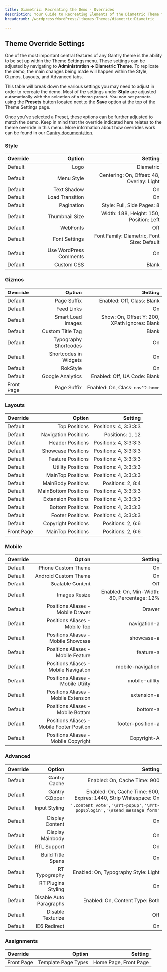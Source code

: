 ```yaml
---
title: Diametric: Recreating the Demo - Overrides
description: Your Guide to Recreating Elements of the Diametric Theme for WordPress
breadcrumb: /wordpress:WordPress/!themes:Themes/diametric:Diametric

---
```


Theme Override Settings
-----
One of the most important central features of any Gantry theme is the ability to be set up within the Theme Settings menu. These settings can be adjusted by navigating to **Administration -> Diametric Theme**. To replicate the demo, the main changes being made will happen within the Style, Gizmos, Layouts, and Advanced tabs. 

This table will break down the various settings you may need to adjust in order to recreate the demo. Most of the settings under **Style** are adjusted automatically with the selection of a theme preset. You can set presets using the **Presets** button located next to the **Save** option at the top of the Theme Settings page.

Once you've selected a Preset, these options can be further adjusted to match the demo. Keep in mind that the override indicated here relates to the theme override in this menu. More information about how overrides work can be found in our [Gantry documentation][override].

### Style
| Override | Option | Setting |
|:--------|------:|-------:|
| Default | Logo | Diametric |
| Default | Menu Style | Centering: On, Offset: 48, Overlay: Light |
| Default | Text Shadow | On |
| Default | Load Transition | On |
| Default | Pagination | Style: Full, Side Pages: 8 |
| Default | Thumbnail Size | Width: 188, Height: 150, Position: Left |
| Default | WebFonts | Off |
| Default | Font Settings | Font Family: Diametric, Font Size: Default |
| Default | Use WordPress Comments | On |
| Default | Custom CSS | Blank |

### Gizmos
| Override | Option | Setting |
|:--------|------:|-------:|
| Default | Page Suffix | Enabled: Off, Class: Blank | 
| Default | Feed Links | On | 
| Default | Smart Load Images | Show: On, Offset Y: 200, XPath Ignores: Blank |
| Default | Custom Title Tag | Blank | 
| Default | Typography Shortcodes | On |
| Default | Shortcodes in Widgets | On |
| Default | RokStyle | On |
| Default | Google Analytics | Enabled: Off, UA Code: Blank |
| Front Page | Page Suffix | Enabled: On, Class: `nov12-home` | 

### Layouts
| Override | Option | Setting |
|:--------|------:|-------:|
| Default | Top Positions | Positions: 4, 3:3:3:3 |
| Default | Navigation Positions | Positions: 1, 12 |
| Default | Header Positions | Positions: 4, 3:3:3:3 |
| Default | Showcase Positions | Positions: 4, 3:3:3:3 |
| Default | Feature Positions | Positions: 4, 3:3:3:3 |
| Default | Utility Positions | Positions: 4, 3:3:3:3 |
| Default | MainTop Positions | Positions: 4, 3:3:3:3 |
| Default | MainBody Positions | Positions: 2, 8:4 |
| Default | MainBottom Positions | Positions: 4, 3:3:3:3 |
| Default | Extension Positions | Positions: 4, 3:3:3:3 |
| Default | Bottom Positions | Positions: 4, 3:3:3:3 |
| Default | Footer Positions | Positions: 4, 3:3:3:3 |
| Default | Copyright Positions | Positions: 2, 6:6 |
| Front Page | MainTop Positions | Positions: 2, 6:6 |

### Mobile
| Override | Option | Setting |
|:--------|------:|-------:|
| Default | iPhone Custom Theme | On |
| Default | Android Custom Theme | On |
| Default | Scalable Content | Off |
| Default | Images Resize | Enabled: On, Min-Width: 80, Percentage: 12% |
| Default | Positions Aliases - Mobile Drawer | Drawer |
| Default | Positions Aliases - Mobile Top | navigation-a |
| Default | Positions Aliases - Mobile Showcase | showcase-a |
| Default | Positions Aliases - Mobile Feature | feature-a |
| Default | Positions Aliases - Mobile Navigation | mobile-navigation |
| Default | Positions Aliases - Mobile Utility | mobile-utility |
| Default | Positions Aliases - Mobile Extension | extension-a |
| Default | Positions Aliases - Mobile Bottom | bottom-a |
| Default | Positions Aliases - Mobile Footer Position | footer-position-a |
| Default | Positions Aliases - Mobile Copyright | Copyright-A |

### Advanced
| Override | Option | Setting |
|:--------|------:|-------:|
| Default | Gantry Cache | Enabled: On, Cache Time: 900 |
| Default | Gantry GZipper | Enabled: On, Cache Time: 600, Expires: 1440, Strip Whitespace: On |
| Default | Input Styling | `'.content_vote','\#rt-popup','\#rt-popuplogin','\#send_message_form'`
| Default | Display Content | On |
| Default | Display Mainbody | On |
| Default | RTL Support | On |
| Default | Build Title Spans | On |
| Default | RT Typography | Enabled: On, Typography Style: Light |
| Default | RT Plugins Styling | On |
| Default | Disable Auto Paragraphs | Enabled: On, Content Type: Both |
| Default | Disable Texturize | Off |
| Default | IE6 Redirect | On |

### Assignments
| Override | Option | Setting |
|:--------|------:|-------:|
| Front Page | Template Page Types | Home Page, Front Page |

[override]: http://gantry-framework.org/documentation/wordpress/configure/